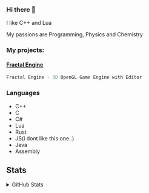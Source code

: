 ### Hi there 👋
I like C++ and Lua

My passions are Programming, Physics and Chemistry

### My projects:
#### <a href = "https://github.com/kacperks/Fractal_Engine"> Fractal Engine </a>
```asm
Fractal Engine - 3D OpenGL Game Engine with Editor
```

### Languages

* C++
* C
* C#
* Lua
* Rust
* JS(i dont like this one..)
* Java
* Assembly

## Stats

<details>
  <summary>GitHub Stats</summary>

<br>
  

![Top Langs](https://github-readme-stats.vercel.app/api/top-langs/?username=kacperks&count_private=true&theme=dark&show_icons=true&hide_langs_below=1")
<img src="https://github-profile-trophy.vercel.app/?username=JavaCode7&theme=onedark" width="800"/>
<br>
<br>

</details>

<!--

